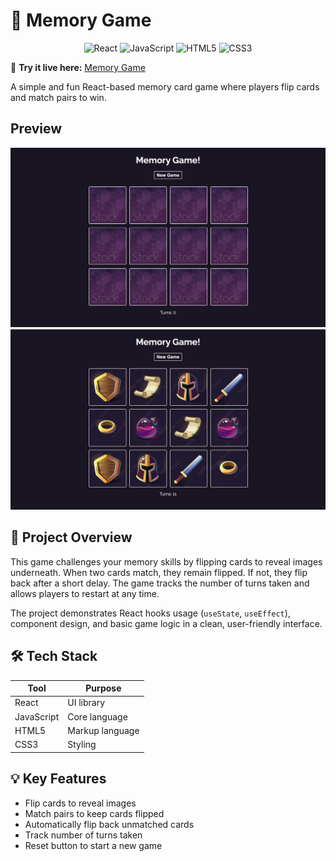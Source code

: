 # 🧠 Memory Game

<p align="center">
  <img src="https://img.shields.io/badge/React-20232A?style=for-the-badge&logo=react&logoColor=61DAFB" alt="React" />
  <img src="https://img.shields.io/badge/JavaScript-F7DF1E?style=for-the-badge&logo=javascript&logoColor=black" alt="JavaScript" />
  <img src="https://img.shields.io/badge/HTML5-E34F26?style=for-the-badge&logo=html5&logoColor=white" alt="HTML5" />
  <img src="https://img.shields.io/badge/CSS3-1572B6?style=for-the-badge&logo=css3&logoColor=white" alt="CSS3" />
</p>


🔗 **Try it live here:** [Memory Game](https://memory-game-one-woad-84.vercel.app/)

A simple and fun React-based memory card game where players flip cards and match pairs to win.

## Preview

![Memory Game Screenshot 1](./public/assets/Memory%20Game%20Preview.png)
![Memory Game Screenshot 2](./public/assets/Memory%20Game%20Preview%202.png)



## 🧠 Project Overview

This game challenges your memory skills by flipping cards to reveal images underneath. When two cards match, they remain flipped. If not, they flip back after a short delay. The game tracks the number of turns taken and allows players to restart at any time.  

The project demonstrates React hooks usage (`useState`, `useEffect`), component design, and basic game logic in a clean, user-friendly interface.  

## 🛠 Tech Stack

| Tool           | Purpose                        |
|----------------|--------------------------------|
| React          | UI library                    |
| JavaScript     | Core language                 |
| HTML5          | Markup language               |
| CSS3           | Styling                      |

## 💡 Key Features  

- Flip cards to reveal images  
- Match pairs to keep cards flipped  
- Automatically flip back unmatched cards  
- Track number of turns taken  
- Reset button to start a new game  
